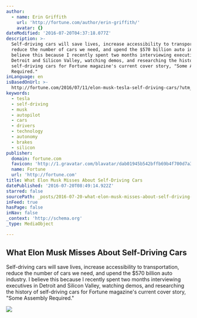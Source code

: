 ```yaml
---
author:
  - name: Erin Griffith
    url: 'http://fortune.com/author/erin-griffith/'
    avatar: {}
dateModified: '2016-07-20T04:37:18.077Z'
description: >-
  Self-driving cars will save lives, increase accessibility to transportation,
  reduce the number of cars we need, and upend the $570 billion auto industry. I
  believe this because I recently spent two months interviewing executives in
  Detroit and Silicon Valley, watching demos, and researching the history of
  self-driving cars for Fortune magazine's current cover story, "Some Assembly
  Required."
inLanguage: en
isBasedOnUrl: >-
  http://fortune.com/2016/07/11/elon-musk-tesla-self-driving-cars/?utm_content=buffer69c23&utm_medium=social&utm_source=linkedin.com&utm_campaign=buffer
keywords:
  - tesla
  - self-driving
  - musk
  - autopilot
  - cars
  - drivers
  - technology
  - autonomy
  - brakes
  - silicon
publisher:
  domain: fortune.com
  favicon: 'http://1.gravatar.com/blavatar/dab01945b542bffb69b4f700d7a35f8f?s=16'
  name: Fortune
  url: 'http://fortune.com'
title: What Elon Musk Misses About Self-Driving Cars
datePublished: '2016-07-20T08:49:14.922Z'
starred: false
sourcePath: _posts/2016-07-20-what-elon-musk-misses-about-self-driving-cars.md
inFeed: true
hasPage: false
inNav: false
_context: 'http://schema.org'
_type: MediaObject

---
```

<article style=""><h1>What Elon Musk Misses About Self-Driving Cars</h1><p>Self-driving cars will save lives, increase accessibility to transportation, reduce the number of cars we need, and upend the $570 billion auto industry. I believe this because I recently spent two months interviewing executives in Detroit and Silicon Valley, watching demos, and researching the history of self-driving cars for Fortune magazine's current cover story, "Some Assembly Required."</p><img src="https://fortunedotcom.files.wordpress.com/2016/06/code2016-elon.jpg?w=1024" /></article>